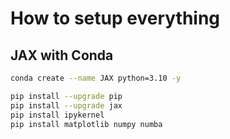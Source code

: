 # How to setup everything

## JAX with Conda
```zsh
conda create --name JAX python=3.10 -y

pip install --upgrade pip
pip install --upgrade jax
pip install ipykernel             
pip install matplotlib numpy numba

```